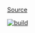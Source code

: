 [Source](https://github.com/squidfunk/mkdocs-material)

[![build](https://github.com/kirin-3/unicornia-wiki/actions/workflows/build.yml/badge.svg)](https://github.com/kirin-3/unicornia-wiki/actions/workflows/build.yml)